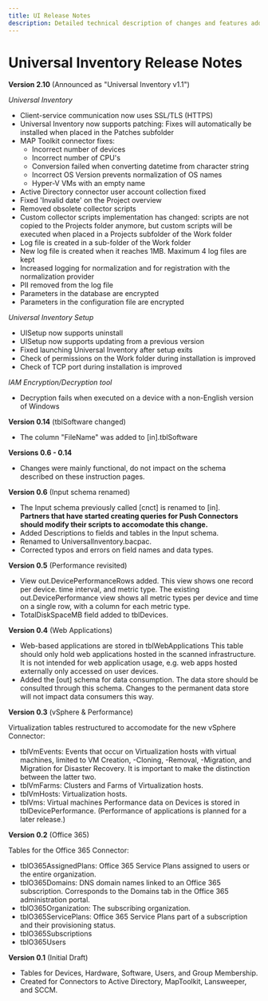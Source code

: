 ```yaml
---
title: UI Release Notes
description: Detailed technical description of changes and features added on each of the past and current versions of Universal Inventory.
---
```

# Universal Inventory Release Notes

**Version 2.10** (​Announced as "Universal Inventory v1.1")

*Universal Inventory*

- Client-service communication now uses SSL/TLS (HTTPS)
- Universal Inventory now supports patching:
  Fixes will automatically be installed when placed in the Patches subfolder
- MAP Toolkit connector fixes:
  - Incorrect number of devices
  - Incorrect number of CPU's
  - Conversion failed when converting datetime from character string
  - Incorrect OS Version prevents normalization of OS names
  - Hyper-V VMs with an empty name
- Active Directory connector user account collection fixed
- Fixed 'Invalid date' on the Project overview
- Removed obsolete collector scripts
- Custom collector scripts implementation has changed: scripts are not copied to the Projects folder anymore, but custom scripts will be executed when placed in a Projects subfolder of the Work folder
- Log file is created in a sub-folder of the Work folder
- New log file is created when it reaches 1MB. Maximum 4 log files are kept
- Increased logging for normalization and for registration with the normalization provider
- PII removed from the log file
- Parameters in the database are encrypted
- Parameters in the configuration file are encrypted

*Universal Inventory Setup*

- UISetup now supports uninstall
- UISetup now supports updating from a previous version
- Fixed launching Universal Inventory after setup exits
- Check of permissions on the Work folder during installation is improved
- Check of TCP port during installation is improved

*IAM Encryption/Decryption tool*
- Decryption fails when executed on a device with a non-English version of Windows

**Version 0.14** (tblSoftware changed)

- ​The colum​n "FileName" was added to [in].tblSoftware

**Versions 0.6 - 0.14**

- Changes were mainly functional, do not impact on the schema described on these instruction pages.

**Version 0.6** (Input schema renamed)

- The Input schema previously called [cnct] is renamed to [in].  
  **Partners that have started creating queries for Push Connectors should modify their scripts to accomodate this change.**
- Added Descriptions to fields and tables in the Input schema.
- Renamed to UniversalInventory.bacpac.
- Corrected typos and errors on field names and data types.

**Version 0.5** (Performance revisited)

- View out.DevicePerformanceRows added. This view shows one record per device. time interval, and metric type.
  The existing out.DevicePerformance view shows all metric types per device and time on a single row, with a column for each metric type.
- TotalDiskSpaceMB field added to tblDevices.

**Version 0.4** (Web Applications)

- Web-based applications are stored in tblWebApplications
  This table should only hold web applications hosted in the scanned infrastructure. It is not intended for web application usage, e.g. web apps hosted externally only accessed on user devices.
- Added the [out] schema for data consumption. The data store should be consulted through this schema. Changes to the permanent data store will not impact data consumers this way.

​​​​**Version 0.3** (vSphere & Performance)  

Virtualization tables restructured to accomodate for the new vSphere Connector:
- tblVmEvents: Events that occur on Virtualization hosts with virtual machines, limited to VM Creation, -Cloning, -Removal, -Migration, and Migration for Disaster Recovery.
  It is important to make the distinction between the latter two.
- tblVmFarms: Clusters and Farms of Virtualization hosts.
- tblVmHosts: Virtualization hosts.
- tblVms: Virtual machines
Performance data on Devices is stored in tblDevicePerformance. (Performance of applications is planned for a later release.)

​​**Version 0.2** (Office 365)
  
Tables for the Office 365 Connector:​
- tblO365AssignedPlans: Office 365 Service Plans assigned to users or the entire organization.
- tblO365Domains: DNS domain names linked to an Office 365 subscription. Corresponds to the Domains tab in the Office 365 administration portal.
- tblO365Organization: The subscribing organization.
- tblO365ServicePlans: Office 365 Service Plans part of a subscription and their provisioning status.
- tblO365Subscriptions
- tblO365Users

**Version 0.1** (Initial Draft)
  
- Tables for Devices, Hardware, Software, Users, and Group Membership.  
- Created for Connectors to Active Directory, MapToolkit, Lansweeper, and SCCM.
